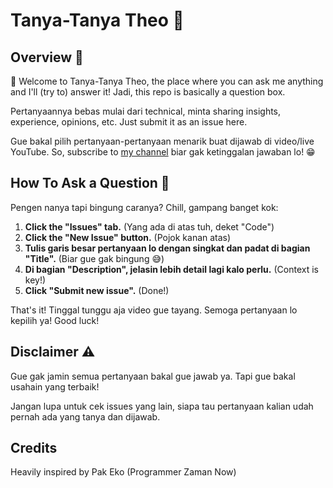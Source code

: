 # Tanya-Tanya Theo 🚀

## Overview 🧐

👋 Welcome to Tanya-Tanya Theo, the place where you can ask me anything and I'll (try to) answer it! Jadi, this repo is basically a question box. 

Pertanyaannya bebas mulai dari technical, minta sharing insights, experience, opinions, etc. Just submit it as an issue here.

Gue bakal pilih pertanyaan-pertanyaan menarik buat dijawab di video/live YouTube. So, subscribe to [my channel](https://youtube.com/@voidfnc) biar gak ketinggalan jawaban lo! 😁

## How To Ask a Question 🤔

Pengen nanya tapi bingung caranya? Chill, gampang banget kok:

1.  **Click the "Issues" tab.** (Yang ada di atas tuh, deket "Code")
2.  **Click the "New Issue" button.** (Pojok kanan atas)
3.  **Tulis garis besar pertanyaan lo dengan singkat dan padat di bagian "Title".** (Biar gue gak bingung 😅)
4.  **Di bagian "Description", jelasin lebih detail lagi kalo perlu.** (Context is key!)
5.  **Click "Submit new issue".** (Done!)

That's it! Tinggal tunggu aja video gue tayang. Semoga pertanyaan lo kepilih ya! Good luck! 

## Disclaimer ⚠️

Gue gak jamin semua pertanyaan bakal gue jawab ya. Tapi gue bakal usahain yang terbaik!

Jangan lupa untuk cek issues yang lain, siapa tau pertanyaan kalian udah pernah ada yang tanya dan dijawab.

## Credits

Heavily inspired by Pak Eko (Programmer Zaman Now)

